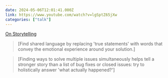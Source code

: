 ```yaml
---
date: 2024-05-06T12:01:41.000Z
link: https://www.youtube.com/watch?v=lgSptZ65jXw
categories: ["talk"]
---
```

[On Storytelling](https://www.youtube.com/watch?v=lgSptZ65jXw)

> [Find shared language by replacing 'true statements' with words that convey the emotional experience around your solution.]

> [Finding ways to solve multiple issues simultaneously helps tell a stronger story than a list of bug fixes or closed issues: try to holistically answer 'what actually happened?']
